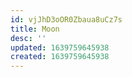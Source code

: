 ```yaml
---
id: vjJhD3oOR0Zbaua8uCz7s
title: Moon
desc: ''
updated: 1639759645938
created: 1639759645938
---
```


